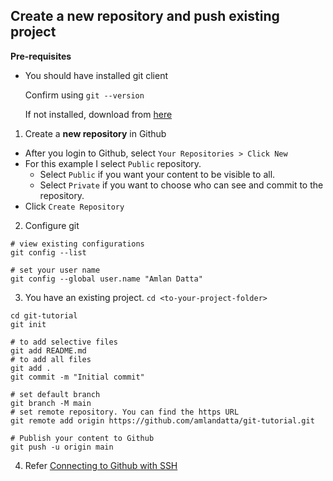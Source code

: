 
## Create a new repository and push existing project ##

**Pre-requisites**
  * You should have installed git client

    Confirm using `git --version`

    If not installed, download from [here](https://git-scm.com/downloads)


1. Create a **new repository** in Github

  - After you login to Github, select `Your Repositories > Click New`
  - For this example I select `Public` repository.
    - Select `Public` if you want your content to be visible to all.
    - Select `Private` if you want to choose who can see and commit to the repository.
  - Click `Create Repository`

2. Configure git

```
# view existing configurations
git config --list

# set your user name
git config --global user.name "Amlan Datta"
```


3. You have an existing project. `cd <to-your-project-folder>`

  ```
  cd git-tutorial
  git init

  # to add selective files
  git add README.md
  # to add all files
  git add .
  git commit -m "Initial commit"
  
  # set default branch
  git branch -M main
  # set remote repository. You can find the https URL
  git remote add origin https://github.com/amlandatta/git-tutorial.git

  # Publish your content to Github
  git push -u origin main
  ```
  
 4. Refer [Connecting to Github with SSH](https://docs.github.com/en/github/authenticating-to-github/connecting-to-github-with-ssh)
